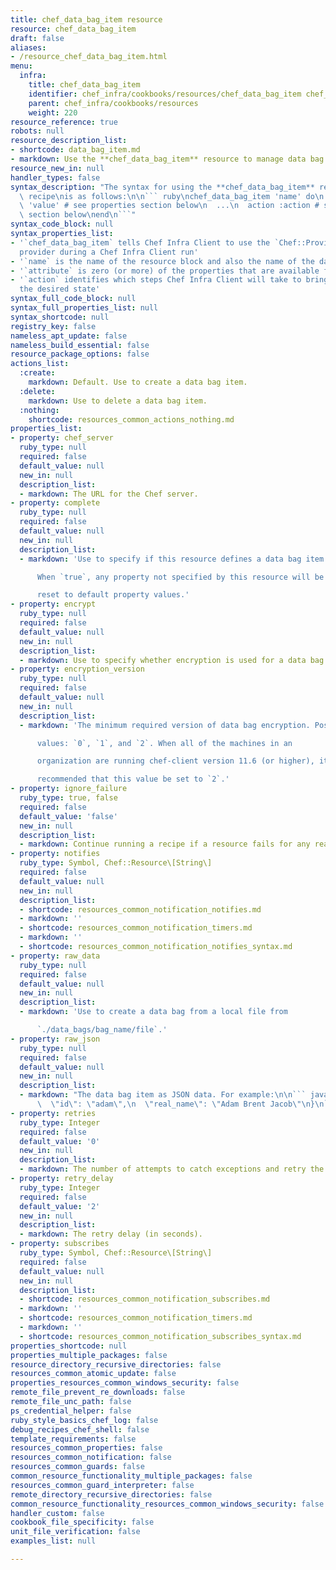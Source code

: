```yaml
---
title: chef_data_bag_item resource
resource: chef_data_bag_item
draft: false
aliases:
- /resource_chef_data_bag_item.html
menu:
  infra:
    title: chef_data_bag_item
    identifier: chef_infra/cookbooks/resources/chef_data_bag_item chef_data_bag_item
    parent: chef_infra/cookbooks/resources
    weight: 220
resource_reference: true
robots: null
resource_description_list:
- shortcode: data_bag_item.md
- markdown: Use the **chef_data_bag_item** resource to manage data bag items.
resource_new_in: null
handler_types: false
syntax_description: "The syntax for using the **chef_data_bag_item** resource in a\
  \ recipe\nis as follows:\n\n``` ruby\nchef_data_bag_item 'name' do\n  attribute\
  \ 'value' # see properties section below\n  ...\n  action :action # see actions\
  \ section below\nend\n```"
syntax_code_block: null
syntax_properties_list:
- '`chef_data_bag_item` tells Chef Infra Client to use the `Chef::Provider::ChefDataBagItem`
  provider during a Chef Infra Client run'
- '`name` is the name of the resource block and also the name of the data bag item'
- '`attribute` is zero (or more) of the properties that are available for this resource'
- '`action` identifies which steps Chef Infra Client will take to bring the node into
  the desired state'
syntax_full_code_block: null
syntax_full_properties_list: null
syntax_shortcode: null
registry_key: false
nameless_apt_update: false
nameless_build_essential: false
resource_package_options: false
actions_list:
  :create:
    markdown: Default. Use to create a data bag item.
  :delete:
    markdown: Use to delete a data bag item.
  :nothing:
    shortcode: resources_common_actions_nothing.md
properties_list:
- property: chef_server
  ruby_type: null
  required: false
  default_value: null
  new_in: null
  description_list:
  - markdown: The URL for the Chef server.
- property: complete
  ruby_type: null
  required: false
  default_value: null
  new_in: null
  description_list:
  - markdown: 'Use to specify if this resource defines a data bag item completely.

      When `true`, any property not specified by this resource will be

      reset to default property values.'
- property: encrypt
  ruby_type: null
  required: false
  default_value: null
  new_in: null
  description_list:
  - markdown: Use to specify whether encryption is used for a data bag item.
- property: encryption_version
  ruby_type: null
  required: false
  default_value: null
  new_in: null
  description_list:
  - markdown: 'The minimum required version of data bag encryption. Possible

      values: `0`, `1`, and `2`. When all of the machines in an

      organization are running chef-client version 11.6 (or higher), it is

      recommended that this value be set to `2`.'
- property: ignore_failure
  ruby_type: true, false
  required: false
  default_value: 'false'
  new_in: null
  description_list:
  - markdown: Continue running a recipe if a resource fails for any reason.
- property: notifies
  ruby_type: Symbol, Chef::Resource\[String\]
  required: false
  default_value: null
  new_in: null
  description_list:
  - shortcode: resources_common_notification_notifies.md
  - markdown: ''
  - shortcode: resources_common_notification_timers.md
  - markdown: ''
  - shortcode: resources_common_notification_notifies_syntax.md
- property: raw_data
  ruby_type: null
  required: false
  default_value: null
  new_in: null
  description_list:
  - markdown: 'Use to create a data bag from a local file from

      `./data_bags/bag_name/file`.'
- property: raw_json
  ruby_type: null
  required: false
  default_value: null
  new_in: null
  description_list:
  - markdown: "The data bag item as JSON data. For example:\n\n``` javascript\n{\n\
      \  \"id\": \"adam\",\n  \"real_name\": \"Adam Brent Jacob\"\n}\n```"
- property: retries
  ruby_type: Integer
  required: false
  default_value: '0'
  new_in: null
  description_list:
  - markdown: The number of attempts to catch exceptions and retry the resource.
- property: retry_delay
  ruby_type: Integer
  required: false
  default_value: '2'
  new_in: null
  description_list:
  - markdown: The retry delay (in seconds).
- property: subscribes
  ruby_type: Symbol, Chef::Resource\[String\]
  required: false
  default_value: null
  new_in: null
  description_list:
  - shortcode: resources_common_notification_subscribes.md
  - markdown: ''
  - shortcode: resources_common_notification_timers.md
  - markdown: ''
  - shortcode: resources_common_notification_subscribes_syntax.md
properties_shortcode: null
properties_multiple_packages: false
resource_directory_recursive_directories: false
resources_common_atomic_update: false
properties_resources_common_windows_security: false
remote_file_prevent_re_downloads: false
remote_file_unc_path: false
ps_credential_helper: false
ruby_style_basics_chef_log: false
debug_recipes_chef_shell: false
template_requirements: false
resources_common_properties: false
resources_common_notification: false
resources_common_guards: false
common_resource_functionality_multiple_packages: false
resources_common_guard_interpreter: false
remote_directory_recursive_directories: false
common_resource_functionality_resources_common_windows_security: false
handler_custom: false
cookbook_file_specificity: false
unit_file_verification: false
examples_list: null

---
```

